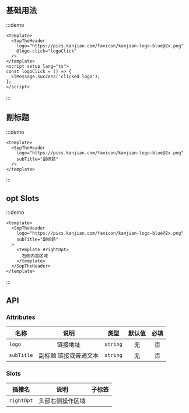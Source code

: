 ## 基础用法

:::demo 

```vue
<template>
  <SopTheHeader 
    logo="https://pics.kanjian.com/favicon/kanjian-logo-blue@2x.png" 
    @logo-click="logoClick"
  />
</template>
<script setup lang="ts">
const logoClick = () => {
  ElMessage.success('clicked logo');
};
</script>
```
:::

## 副标题

:::demo 

```vue
<template>
  <SopTheHeader 
    logo="https://pics.kanjian.com/favicon/kanjian-logo-blue@2x.png" 
    subTitle="副标题"
  />
</template>
```
:::

## opt Slots

:::demo 

```vue
<template>
  <SopTheHeader 
    logo="https://pics.kanjian.com/favicon/kanjian-logo-blue@2x.png" 
    subTitle="副标题"
  >
    <template #rightOpt>
      右侧内容区域
    </template>
  </SopTheHeader>
</template>
```
:::

## API

### Attributes

| 名称           |      说明     |  类型 |  默认值  |  必填  |
| ------------- | :-----------: | :-----------: | :-----------: | :-----------: |
| `logo`        | 链接地址  |  `string`  | 无 | 否 |
| `subTitle`        | 副标题 链接或普通文本 |  `string`  | 无 | 否 |

### Slots

| 插槽名           |      说明     |  子标签 |
| ------------- | :-----------: | :-----------: | 
| `rightOpt`       | 头部右侧操作区域  |  | 
